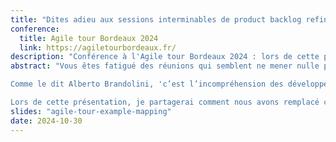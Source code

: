 ```yaml
---
title: "Dites adieu aux sessions interminables de product backlog refinement avec l'Example Mapping"
conference: 
  title: Agile tour Bordeaux 2024
  link: https://agiletourbordeaux.fr/
description: "Conférence à l'Agile tour Bordeaux 2024 : lors de cette présentation, je partagerai comment nous avons remplacé ces réunions par un atelier beaucoup plus productif : l'Example Mapping. Grâce à cet outil simple et efficace, nous avons réussi à clarifier les besoins et à construire notre backlog de manière collaborative."
abstract: "Vous êtes fatigué des réunions qui semblent ne mener nulle part ? J'ai souvent ressenti cette frustration lors de sessions de product refinement. Ces réunions se transformaient souvent en débats sans fin où il était très compliqué de rester concentré jusqu’à la fin.

Comme le dit Alberto Brandolini, 'c’est l’incompréhension des développeur·euse·s qui part en production'. Si les développeur·euse·s ne comprennent pas ce qui est attendu, il y a de fortes chances que les fonctionnalités livrées soient incorrectes.

Lors de cette présentation, je partagerai comment nous avons remplacé ces réunions par un atelier beaucoup plus productif : l'Example Mapping. Grâce à cet outil simple et efficace, nous avons réussi à clarifier les besoins et à construire notre backlog de manière collaborative."
slides: "agile-tour-example-mapping"
date: 2024-10-30
---
```

